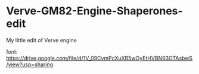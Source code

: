 # Verve-GM82-Engine-Shaperones-edit
 My little edit of Verve engine

font: https://drive.google.com/file/d/1V_09CvmPcXuXB5wOyEtHVBN93OTAsbwS/view?usp=sharing
